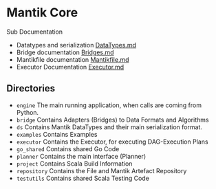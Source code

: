 Mantik Core
===========

Sub Documentation

- Datatypes and serialization [DataTypes.md](DataTypes.md)
- Bridge documentation [Bridges.md](Bridges.md)
- Mantikfile documentation [Mantikfile.md](Mantikfile.md)
- Executor Documentation [Executor.md](Executor.md)

Directories
-----------
- `engine` The main running application, when calls are coming from Python.
- `bridge` Contains Adapters (Bridges) to Data Formats and Algorithms
- `ds` Contains Mantik DataTypes and their main serialization format.
- `examples` Contains Examples
- `executor` Contains the Executor, for executing DAG-Execution Plans
- `go_shared` Contains shared Go Code
- `planner` Contains the main interface (Planner)
- `project` Contains Scala Build Information
- `repository` Contains the File and Mantik Artefact Repository
- `testutils` Contains shared Scala Testing Code
